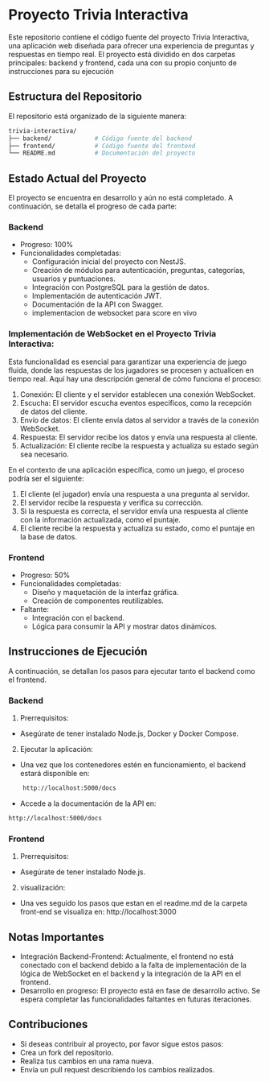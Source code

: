 # Proyecto Trivia Interactiva
Este repositorio contiene el código fuente del proyecto Trivia Interactiva, una aplicación web diseñada para ofrecer una experiencia de preguntas y respuestas en tiempo real. El proyecto está dividido en dos carpetas principales: backend y frontend, cada una con su propio conjunto de instrucciones para su ejecución
## Estructura del Repositorio
El repositorio está organizado de la siguiente manera:
```bash
trivia-interactiva/
├── backend/            # Código fuente del backend
├── frontend/           # Código fuente del frontend
└── README.md           # Documentación del proyecto
```
## Estado Actual del Proyecto
El proyecto se encuentra en desarrollo y aún no está completado. A continuación, se detalla el progreso de cada parte:
### Backend
- Progreso: 100%
- Funcionalidades completadas:
  - Configuración inicial del proyecto con NestJS.
  - Creación de módulos para autenticación, preguntas, categorías, usuarios y puntuaciones.
  - Integración con PostgreSQL para la gestión de datos.
  - Implementación de autenticación JWT.
  - Documentación de la API con Swagger.
  - implementacion de websocket para score en vivo
### Implementación de WebSocket en el Proyecto Trivia Interactiva:
Esta funcionalidad es esencial para garantizar una experiencia de juego fluida, donde las respuestas de los jugadores se procesen y actualicen en tiempo real.
Aquí hay una descripción general de cómo funciona el proceso:

1. Conexión: El cliente y el servidor establecen una conexión WebSocket.
2. Escucha: El servidor escucha eventos específicos, como la recepción de datos del cliente.
3. Envío de datos: El cliente envía datos al servidor a través de la conexión WebSocket.
4. Respuesta: El servidor recibe los datos y envía una respuesta al cliente.
5. Actualización: El cliente recibe la respuesta y actualiza su estado según sea necesario.

En el contexto de una aplicación específica, como un juego, el proceso podría ser el siguiente:

1. El cliente (el jugador) envía una respuesta a una pregunta al servidor.
2. El servidor recibe la respuesta y verifica su corrección.
3. Si la respuesta es correcta, el servidor envía una respuesta al cliente con la información actualizada, como el puntaje.
4. El cliente recibe la respuesta y actualiza su estado, como el puntaje en la base de datos.

### Frontend
- Progreso: 50%
- Funcionalidades completadas:
  - Diseño y maquetación de la interfaz gráfica.
  - Creación de componentes reutilizables.
- Faltante:
  - Integración con el backend.
  - Lógica para consumir la API y mostrar datos dinámicos.
 
## Instrucciones de Ejecución
A continuación, se detallan los pasos para ejecutar tanto el backend como el frontend.
### Backend
1. Prerrequisitos:
  - Asegúrate de tener instalado Node.js, Docker y Docker Compose.
2. Ejecutar la aplicación:
  - Una vez que los contenedores estén en funcionamiento, el backend estará disponible en:
```bash
    http://localhost:5000/docs
```
  - Accede a la documentación de la API en:
```bash
http://localhost:5000/docs
```
### Frontend
1. Prerrequisitos:
  - Asegúrate de tener instalado Node.js.
2. visualización:
  - Una ves seguido los pasos que estan en el readme.md de la carpeta front-end se visualiza en: http://localhost:3000
## Notas Importantes
- Integración Backend-Frontend: Actualmente, el frontend no está conectado con el backend debido a la falta de implementación de la lógica de WebSocket en el backend y la integración de la API en el frontend.
- Desarrollo en progreso: El proyecto está en fase de desarrollo activo. Se espera completar las funcionalidades faltantes en futuras iteraciones.

## Contribuciones
- Si deseas contribuir al proyecto, por favor sigue estos pasos:
- Crea un fork del repositorio.
- Realiza tus cambios en una rama nueva.
- Envía un pull request describiendo los cambios realizados.

